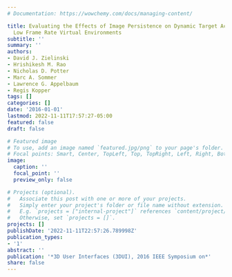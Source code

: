 ```yaml
---
# Documentation: https://wowchemy.com/docs/managing-content/

title: Evaluating the Effects of Image Persistence on Dynamic Target Acquisition in
  Low Frame Rate Virtual Environments
subtitle: ''
summary: ''
authors:
- David J. Zielinski
- Hrishikesh M. Rao
- Nicholas D. Potter
- Marc A. Sommer
- Lawrence G. Appelbaum
- Regis Kopper
tags: []
categories: []
date: '2016-01-01'
lastmod: 2022-11-11T17:57:27-05:00
featured: false
draft: false

# Featured image
# To use, add an image named `featured.jpg/png` to your page's folder.
# Focal points: Smart, Center, TopLeft, Top, TopRight, Left, Right, BottomLeft, Bottom, BottomRight.
image:
  caption: ''
  focal_point: ''
  preview_only: false

# Projects (optional).
#   Associate this post with one or more of your projects.
#   Simply enter your project's folder or file name without extension.
#   E.g. `projects = ["internal-project"]` references `content/project/deep-learning/index.md`.
#   Otherwise, set `projects = []`.
projects: []
publishDate: '2022-11-11T22:57:26.789998Z'
publication_types:
- '1'
abstract: ''
publication: '*3D User Interfaces (3DUI), 2016 IEEE Symposium on*'
share: false
---
```

